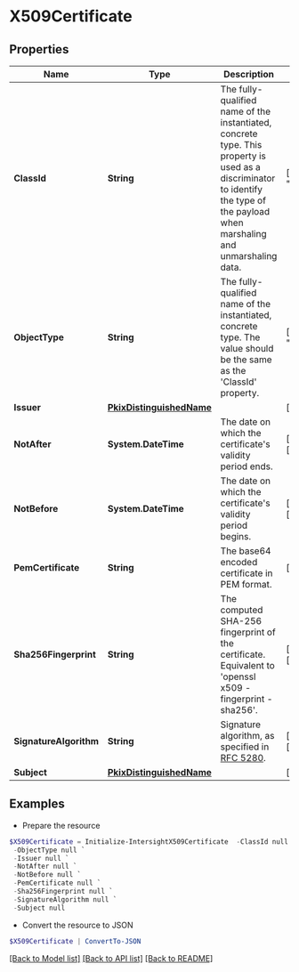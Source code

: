 # X509Certificate
## Properties

Name | Type | Description | Notes
------------ | ------------- | ------------- | -------------
**ClassId** | **String** | The fully-qualified name of the instantiated, concrete type. This property is used as a discriminator to identify the type of the payload when marshaling and unmarshaling data. | [default to "x509.Certificate"]
**ObjectType** | **String** | The fully-qualified name of the instantiated, concrete type. The value should be the same as the &#39;ClassId&#39; property. | [default to "x509.Certificate"]
**Issuer** | [**PkixDistinguishedName**](PkixDistinguishedName.md) |  | [optional] 
**NotAfter** | **System.DateTime** | The date on which the certificate&#39;s validity period ends. | [optional] [readonly] 
**NotBefore** | **System.DateTime** | The date on which the certificate&#39;s validity period begins. | [optional] [readonly] 
**PemCertificate** | **String** | The base64 encoded certificate in PEM format. | [optional] 
**Sha256Fingerprint** | **String** | The computed SHA-256 fingerprint of the certificate. Equivalent to &#39;openssl x509 -fingerprint -sha256&#39;. | [optional] [readonly] 
**SignatureAlgorithm** | **String** | Signature algorithm, as specified in [RFC 5280](https://tools.ietf.org/html/rfc5280). | [optional] [readonly] 
**Subject** | [**PkixDistinguishedName**](PkixDistinguishedName.md) |  | [optional] 

## Examples

- Prepare the resource
```powershell
$X509Certificate = Initialize-IntersightX509Certificate  -ClassId null `
 -ObjectType null `
 -Issuer null `
 -NotAfter null `
 -NotBefore null `
 -PemCertificate null `
 -Sha256Fingerprint null `
 -SignatureAlgorithm null `
 -Subject null
```

- Convert the resource to JSON
```powershell
$X509Certificate | ConvertTo-JSON
```

[[Back to Model list]](../README.md#documentation-for-models) [[Back to API list]](../README.md#documentation-for-api-endpoints) [[Back to README]](../README.md)

